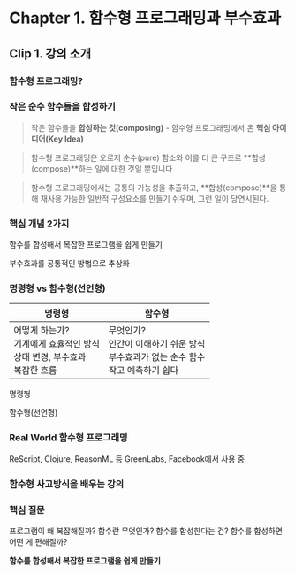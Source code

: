# Chapter 1. 함수형 프로그래밍과 부수효과

## Clip 1. 강의 소개

### 함수형 프로그래밍?

### 작은 순수 함수들을 합성하기

> 작은 함수들을 **합성하는 것(composing)** - 함수형 프로그래밍에서 온 **핵심 아이디어(Key Idea)**

> 함수형 프로그래밍은 오로지 순수(pure) 함소와 이를 더 큰 구조로 **합성(compose)**하는 일에 대한 것일 뿐입니다

> 함수형 프로그래밍에서는 공통의 가능성을 추출하고, **합성(compose)**을 통해 재사용 가능한 일반적 구성요소를 만들기 쉬우며, 그런 일이 당연시된다.

### 핵심 개념 2가지

함수를 합성해서 복잡한 프로그램을 쉽게 만들기

부수효과를 공통적인 방법으로 추상화

### 명령형 vs 함수형(선언형)

| 명령형                                                                               | 함수형                                                                                          |
| ------------------------------------------------------------------------------------ | ----------------------------------------------------------------------------------------------- |
| 어떻게 하는가?<br />기계에게 효율적인 방식<br />상태 변경, 부수효과<br />복잡한 흐름 | 무엇인가?<br />인간이 이해하기 쉬운 방식<br />부수효과가 없는 순수 함수<br />작고 예측하기 쉽다 |

명령헝

함수형(선언형)<br />

### Real World 함수형 프로그래밍

ReScript, Clojure, ReasonML 등 GreenLabs, Facebook에서 사용 중

### 함수형 사고방식을 배우는 강의

### 핵심 질문

프로그램이 왜 복잡해질까?
함수란 무엇인가?
함수를 합성한다는 건?
함수를 합성하면 어떤 게 편해질까?

**함수를 합성해서 복잡한 프로그램을 쉽게 만들기**
